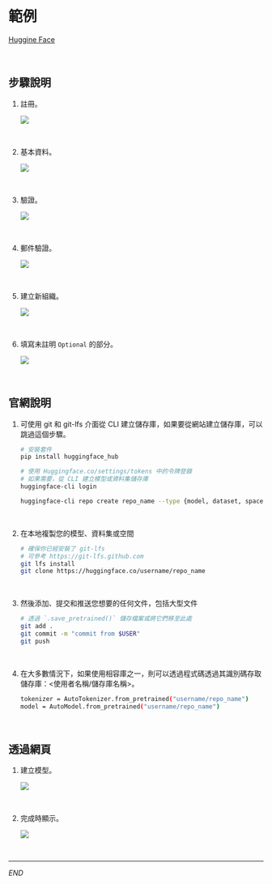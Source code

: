 # 範例

[Huggine Face](https://huggingface.co/)

<br>

## 步驟說明

1. 註冊。

    ![](images/img_01.png)

<br>

2. 基本資料。

    ![](images/img_02.png)

<br>

3. 驗證。

    ![](images/img_03.png)

<br>

4. 郵件驗證。

    ![](images/img_05.png)

<br>

5. 建立新組織。

    ![](images/img_06.png)

<br>

6. 填寫未註明 `Optional` 的部分。

    ![](images/img_07.png)

<br>

## 官網說明

1. 可使用 git 和 git-lfs 介面從 CLI 建立儲存庫，如果要從網站建立儲存庫，可以跳過這個步驟。

    ```bash
    # 安裝套件
    pip install huggingface_hub

    # 使用 Huggingface.co/settings/tokens 中的令牌登錄
    # 如果需要，從 CLI 建立模型或資料集儲存庫
    huggingface-cli login

    huggingface-cli repo create repo_name --type {model, dataset, space}
    ```

<br>

2. 在本地複製您的模型、資料集或空間

    ```bash
    # 確保你已經安裝了 git-lfs
    # 可參考 https://git-lfs.github.com
    git lfs install
    git clone https://huggingface.co/username/repo_name
    ```

<br>

3. 然後添加、提交和推送您想要的任何文件，包括大型文件

    ```bash
    # 透過 `.save_pretrained()` 儲存檔案或將它們移至此處
    git add .
    git commit -m "commit from $USER"
    git push
    ```

<br>

4. 在大多數情況下，如果使用相容庫之一，則可以透過程式碼透過其識別碼存取儲存庫：<使用者名稱/儲存庫名稱>。

    ```bash
    tokenizer = AutoTokenizer.from_pretrained("username/repo_name")
    model = AutoModel.from_pretrained("username/repo_name")
    ```

<br>

## 透過網頁

1. 建立模型。

    ![](images/img_04.png)

<br>

2. 完成時顯示。

    ![](images/img_08.png)

<br>

___

_END_